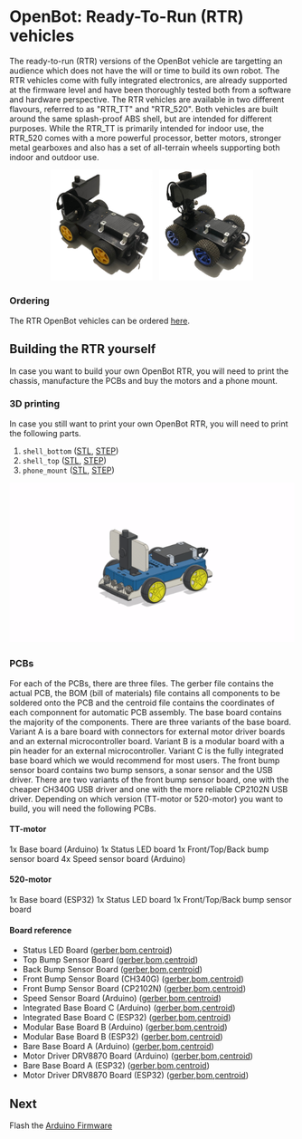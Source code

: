 # OpenBot: Ready-To-Run (RTR) vehicles

The ready-to-run (RTR) versions of the OpenBot vehicle are targetting an audience which does not have the will or time to build its own robot. The RTR vehicles come with fully integrated electronics, are already supported at the firmware level and have been thoroughly tested both from a software and hardware perspective. The RTR vehicles are available in two different flavours, referred to as "RTR_TT" and "RTR_520". Both vehicles are built around the same splash-proof ABS shell, but are intended for different purposes. While the RTR_TT is primarily intended for indoor use, the RTR_520 comes with a more powerful processor, better motors, stronger metal gearboxes and also has a set of all-terrain wheels supporting both indoor and outdoor use. 
<p align="center">
  <a> <img src="/docs/images/RTR_TT.jpg" width="35.8%" /> &nbsp
  </a>
  <a> <img src="/docs/images/RTR_520.jpg" width="33%" />
  </a>
</p>

### Ordering

The RTR OpenBot vehicles can be ordered [here](http://www.openbot.info/).

## Building the RTR yourself

In case you want to build your own OpenBot RTR, you will need to print the chassis, manufacture the PCBs and buy the motors and a phone mount.

### 3D printing

In case you still want to print your own OpenBot RTR, you will need to print the following parts.

1) ```shell_bottom``` ([STL](cad/rtr_bottom.stl), [STEP](cad/rtr_bottom.step))
2) ```shell_top``` ([STL](cad/rtr_top.stl), [STEP](cad/rtr_top.step)) 
3) ```phone_mount``` ([STL](cad/rtr_mount.stl), [STEP](cad/rtr_mount.step))

<p align="center">
  <img src="../../docs/images/rtr_tt_assembly.gif" width="600" alt="App GUI"/>
</p>

### PCBs

For each of the PCBs, there are three files. The gerber file contains the actual PCB, the BOM (bill of materials) file contains all components to be soldered onto the PCB and the centroid file contains the coordinates of each componnent for automatic PCB assembly. The base board contains the majority of the components. There are three variants of the base board. Variant A is a bare board with connectors for external motor driver boards and an external microcontroller board. Variant B is a modular board with a pin header for an external microcontroller. Variant C is the fully integrated base board which we would recommend for most users. The front bump sensor board contains two bump sensors, a sonar sensor and the USB driver. There are two variants of the front bump sensor board, one with the cheaper CH340G USB driver and one with the more reliable CP2102N USB driver. Depending on which version (TT-motor or 520-motor) you want to build, you will need the following PCBs.

#### TT-motor

1x Base board (Arduino)
1x Status LED board
1x Front/Top/Back bump sensor board
4x Speed sensor board (Arduino)

#### 520-motor

1x Base board (ESP32)
1x Status LED board
1x Front/Top/Back bump sensor board

#### Board reference

- Status LED Board ([gerber](https://github.com/isl-org/OpenBot/blob/thias15/rtr/body/rtr/pcb/Gerber_Status_LED_Board_V1.zip),[bom](https://github.com/isl-org/OpenBot/blob/thias15/rtr/body/rtr/pcb/BOM_Status_LED_Board_V1.csv),[centroid](https://github.com/isl-org/OpenBot/blob/thias15/rtr/body/rtr/pcb/PickAndPlace_Status_LED_Board_V1.csv))
- Top Bump Sensor Board ([gerber](https://github.com/isl-org/OpenBot/blob/thias15/rtr/body/rtr/pcb/Gerber_BumpSensorTop_V1.zip),[bom](https://github.com/isl-org/OpenBot/blob/thias15/rtr/body/rtr/pcb/BOM_BumpSensorTop_V1.csv),[centroid](https://github.com/isl-org/OpenBot/blob/thias15/rtr/body/rtr/pcb/PickAndPlace_BumpSensorTop_V1.csv))
- Back Bump Sensor Board ([gerber](https://github.com/isl-org/OpenBot/blob/thias15/rtr/body/rtr/pcb/Gerber_BumpSensorBack_V1.zip),[bom](https://github.com/isl-org/OpenBot/blob/thias15/rtr/body/rtr/pcb/BOM_BumpSensorBack_V1.csv),[centroid](https://github.com/isl-org/OpenBot/blob/thias15/rtr/body/rtr/pcb/PickAndPlace_BumpSensorBack_V1.csv))
- Front Bump Sensor Board (CH340G) ([gerber](https://github.com/isl-org/OpenBot/blob/thias15/rtr/body/rtr/pcb/Gerber_SensorBoardFront_CH340G_V1.zip),[bom](https://github.com/isl-org/OpenBot/blob/thias15/rtr/body/rtr/pcb/BOM_SensorBoardFront_CH340G_V1.csv),[centroid](https://github.com/isl-org/OpenBot/blob/thias15/rtr/body/rtr/pcb/PickAndPlace_SensorBoardFront_CH340G_V1.csv))
- Front Bump Sensor Board (CP2102N) ([gerber](https://github.com/isl-org/OpenBot/blob/thias15/rtr/body/rtr/pcb/Gerber_SensorBoardFront_CP2102N_V1.zip),[bom](https://github.com/isl-org/OpenBot/blob/thias15/rtr/body/rtr/pcb/BOM_SensorBoardFront_CP2102N_V1.csv),[centroid](https://github.com/isl-org/OpenBot/blob/thias15/rtr/body/rtr/pcb/PickAndPlace_SensorBoardFront_CP2102N_V1.csv))
- Speed Sensor Board (Arduino) ([gerber](https://github.com/isl-org/OpenBot/blob/thias15/rtr/body/rtr/pcb/Gerber_SpeedSensor_Arduino_V1.zip),[bom](https://github.com/isl-org/OpenBot/blob/thias15/rtr/body/rtr/pcb/BOM_SpeedSensor_Arduino_V1.csv),[centroid](https://github.com/isl-org/OpenBot/blob/thias15/rtr/body/rtr/pcb/PickAndPlace_SpeedSensor_Arduino_V1.csv))
- Integrated Base Board C (Arduino) ([gerber](https://github.com/isl-org/OpenBot/blob/thias15/rtr/body/rtr/pcb/Gerber_BaseBoard_Arduino_V1C.zip),[bom](https://github.com/isl-org/OpenBot/blob/thias15/rtr/body/rtr/pcb/BOM_BaseBoard_Arduino_V1C.csv),[centroid](https://github.com/isl-org/OpenBot/blob/thias15/rtr/body/rtr/pcb/PickAndPlace_BaseBoard_Arduino_V1C.csv))
- Integrated Base Board C (ESP32) ([gerber](https://github.com/isl-org/OpenBot/blob/thias15/rtr/body/rtr/pcb/Gerber_BaseBoard_ESP32_V1C.zip),[bom](https://github.com/isl-org/OpenBot/blob/thias15/rtr/body/rtr/pcb/BOM_BaseBoard_ESP32_V1C.csv),[centroid](https://github.com/isl-org/OpenBot/blob/thias15/rtr/body/rtr/pcb/PickAndPlace_BaseBoard_ESP32_V1C.csv))
- Modular Base Board B (Arduino) ([gerber](https://github.com/isl-org/OpenBot/blob/thias15/rtr/body/rtr/pcb/Gerber_BaseBoard_Arduino_V1B.zip),[bom](https://github.com/isl-org/OpenBot/blob/thias15/rtr/body/rtr/pcb/BOM_BaseBoard_Arduino_V1B.csv),[centroid](https://github.com/isl-org/OpenBot/blob/thias15/rtr/body/rtr/pcb/PickAndPlace_BaseBoard_Arduino_V1B.csv))
- Modular Base Board B (ESP32) ([gerber](https://github.com/isl-org/OpenBot/blob/thias15/rtr/body/rtr/pcb/Gerber_BaseBoard_ESP32_V1B.zip),[bom](https://github.com/isl-org/OpenBot/blob/thias15/rtr/body/rtr/pcb/BOM_BaseBoard_ESP32_V1B.csv),[centroid](https://github.com/isl-org/OpenBot/blob/thias15/rtr/body/rtr/pcb/PickAndPlace_BaseBoard_ESP32_V1B.csv))
- Bare Base Board A (Arduino) ([gerber](https://github.com/isl-org/OpenBot/blob/thias15/rtr/body/rtr/pcb/Gerber_BaseBoard_Arduino_V1A.zip),[bom](https://github.com/isl-org/OpenBot/blob/thias15/rtr/body/rtr/pcb/BOM_BaseBoard_Arduino_V1A.csv),[centroid](https://github.com/isl-org/OpenBot/blob/thias15/rtr/body/rtr/pcb/PickAndPlace_BaseBoard_Arduino_V1A.csv))
- Motor Driver DRV8870 Board (Arduino) ([gerber](https://github.com/isl-org/OpenBot/blob/thias15/rtr/body/rtr/pcb/Gerber_MotorBoard_Arduino_V1_DRV8870.zip),[bom](https://github.com/isl-org/OpenBot/blob/thias15/rtr/body/rtr/pcb/BOM_MotorBoard_Arduino_V1_DRV8870.csv),[centroid](https://github.com/isl-org/OpenBot/blob/thias15/rtr/body/rtr/pcb/PickAndPlace_MotorBoard_Arduino_V1_DRV8870.csv))
- Bare Base Board A (ESP32) ([gerber](https://github.com/isl-org/OpenBot/blob/thias15/rtr/body/rtr/pcb/Gerber_BaseBoard_ESP32_V1A.zip),[bom](https://github.com/isl-org/OpenBot/blob/thias15/rtr/body/rtr/pcb/BOM_BaseBoard_ESP32_V1A.csv),[centroid](https://github.com/isl-org/OpenBot/blob/thias15/rtr/body/rtr/pcb/PickAndPlace_BaseBoard_ESP32_V1A.csv))
- Motor Driver DRV8870 Board (ESP32) ([gerber](https://github.com/isl-org/OpenBot/blob/thias15/rtr/body/rtr/pcb/Gerber_MotorBoard_ESP32_V1_DRV8870.zip),[bom](https://github.com/isl-org/OpenBot/blob/thias15/rtr/body/rtr/pcb/BOM_MotorBoard_ESP32_V1_DRV8870.csv),[centroid](https://github.com/isl-org/OpenBot/blob/thias15/rtr/body/rtr/pcb/PickAndPlace_MotorBoard_ESP32_V1_DRV8870.csv))

## Next

Flash the [Arduino Firmware](../../firmware/README.md)
